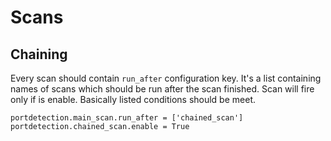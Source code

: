  # Scans

 ## Chaining

 Every scan should contain `run_after` configuration key. It's a list containing names of scans which
 should be run after the scan finished. Scan will fire only if is enable. Basically listed conditions should be meet.

 ```
 portdetection.main_scan.run_after = ['chained_scan']
 portdetection.chained_scan.enable = True

 ```